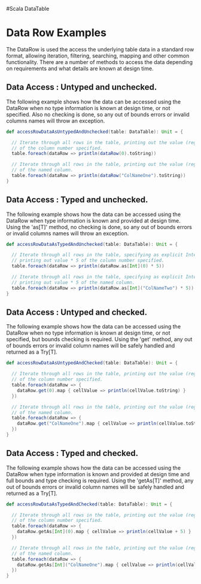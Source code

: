 #Scala DataTable

# Data Row Examples

The DataRow is used the access the underlying table data in a standard row format, allowing iteration, filtering,
searching, mapping and other common functionality. There are a number of methods to access the data depending on
requirements and what details are known at design time.

## Data Access : Untyped and unchecked.
The following example shows how the data can be accessed using the DataRow when no type information is known
at design time, or not specified. Also no checking is done, so any out of bounds errors or invalid columns names
will throw an exception.

```scala
def accessRowDataAsUntypedAndUnchecked(table: DataTable): Unit = {

  // Iterate through all rows in the table, printing out the value (regardless of type)
  // of the column number specified.
  table.foreach(dataRow => println(dataRow(0).toString))

  // Iterate through all rows in the table, printing out the value (regardless of type)
  // of the named column.
  table.foreach(dataRow => println(dataRow("ColNameOne").toString))
}
```

## Data Access : Typed and unchecked.
The following example shows how the data can be accessed using the DataRow when type information is known
and provided at design time. Using the 'as[T]' method, no checking is done, so any out of bounds errors or invalid
columns names will throw an exception.

```scala
def accessRowDataAsTypedAndUnchecked(table: DataTable): Unit = {

  // Iterate through all rows in the table, specifying as explicit Integer col,
  // printing out value * 5 of the column number specified.
  table.foreach(dataRow => println(dataRow.as[Int](0) * 5))

  // Iterate through all rows in the table, specifying as explicit Integer col,
  // printing out value * 5 of the named column.
  table.foreach(dataRow => println(dataRow.as[Int]("ColNameTwo") * 5))
}
```

## Data Access : Untyped and checked.
The following example shows how the data can be accessed using the DataRow when no type information is known
at design time, or not specified, but bounds checking is required. Using the 'get' method, any out of bounds errors or invalid
column names will be safely handled and returned as a Try[T].

```scala
def accessRowDataAsUntypedAndChecked(table: DataTable): Unit = {

  // Iterate through all rows in the table, printing out the value (regardless of type)
  // of the column number specified.
  table.foreach(dataRow => {
    dataRow.get(0).map { cellValue => println(cellValue.toString) }
  })

  // Iterate through all rows in the table, printing out the value (regardless of type)
  // of the named column.
  table.foreach(dataRow => {
    dataRow.get("ColNameOne").map { cellValue => println(cellValue.toString) }
  })
}
```

## Data Access : Typed and checked.
The following example shows how the data can be accessed using the DataRow when type information is known
and provided at design time and full bounds and type checking is required. Using the 'getAs[T]' method, any out of
bounds errors or invalid column names will be safely handled and returned as a Try[T].

```scala
def accessRowDataAsTypedAndChecked(table: DataTable): Unit = {

  // Iterate through all rows in the table, printing out the value (regardless of type)
  // of the column number specified.
  table.foreach(dataRow => {
    dataRow.getAs[Int](0).map { cellValue => println(cellValue + 5) }
  })

  // Iterate through all rows in the table, printing out the value (regardless of type)
  // of the named column.
  table.foreach(dataRow => {
    dataRow.getAs[Int]("ColNameOne").map { cellValue => println(cellValue + 5) }
  })
}
```